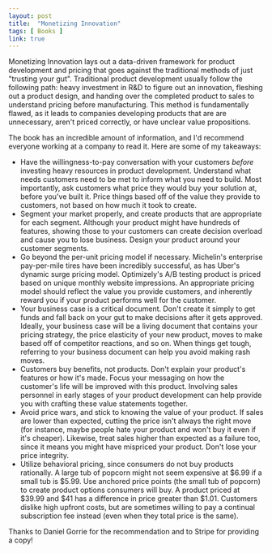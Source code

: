 ```yaml
---
layout: post
title:  "Monetizing Innovation"
tags: [ Books ]
link: true
---
```


Monetizing Innovation lays out a data-driven framework for product development and pricing that goes against the traditional methods of just "trusting your gut". Traditional product development usually follow the following path: heavy investment in R&D to figure out an innovation, fleshing out a product design, and handing over the completed product to sales to understand pricing before manufacturing. This method is fundamentally flawed, as it leads to companies developing products that are are unnecessary, aren't priced correctly, or have unclear value propositions. 

The book has an incredible amount of information, and I'd recommend everyone working at a company to read it. Here are some of my takeaways:

- Have the willingness-to-pay conversation with your customers *before* investing heavy resources in product development. Understand what needs customers need to be met to inform what you need to build. Most importantly, ask customers what price they would buy your solution at, before you've built it. Price things based off of the value they provide to customers, not based on how much it took to create.
- Segment your market properly, and create products that are appropriate for each segment. Although your product might have hundreds of features, showing those to your customers can create decision overload and cause you to lose business. Design your product around your customer segments.
- Go beyond the per-unit pricing model if necessary. Michelin's enterprise pay-per-mile tires have been incredibly successful, as has Uber's dynamic surge pricing model. Optimizely's A/B testing product is priced based on unique monthly website impressions. An appropriate pricing model should reflect the value you provide customers, and inherently reward you if your product performs well for the customer.
- Your business case is a critical document. Don't create it simply to get funds and fall back on your gut to make decisions after it gets approved. Ideally, your business case will be a living document that contains your pricing strategy, the price elasticity of your new product, moves to make based off of competitor reactions, and so on. When things get tough, referring to your business document can help you avoid making rash moves.
- Customers buy benefits, not products. Don't explain your product's features or how it's made. Focus your messaging on how the customer's life will be improved with this product. Involving sales personnel in early stages of your product development can help provide you with crafting these value statements together.
- Avoid price wars, and stick to knowing the value of your product. If sales are lower than expected, cutting the price isn't always the right move (for instance, maybe people hate your product and won't buy it even if it's cheaper). Likewise, treat sales higher than expected as a failure too, since it means you might have mispriced your product. Don't lose your price integrity.
- Utilize behavioral pricing, since consumers do not buy products rationally. A large tub of popcorn might not seem expensive at $6.99 if a small tub is $5.99. Use anchored price points (the small tub of popcorn) to create product options consumers will buy. A product priced at $39.99 and $41 has a difference in price greater than $1.01. Customers dislike high upfront costs, but are sometimes willing to pay a continual subscription fee instead (even when they total price is the same).

Thanks to Daniel Gorrie for the recommendation and to Stripe for providing a copy!